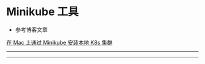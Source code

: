 
# Minikube 工具

* 参考博客文章

[在 Mac 上通过 Minikube 安装本地 K8s 集群](http://batizhao.github.io/2018/01/18/Running-Kubernetes-Locally-via-Minikube/)

********************************************************************************************************************************************************************************************************


********************************************************************************************************************************************************************************************************